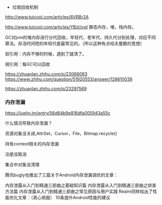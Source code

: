 * 垃圾回收机制

http://www.tuicool.com/articles/6VRBr2A 

http://www.tuicool.com/articles/YBzUvqI 
静态内存，堆，栈内存。

GC对jvm的堆内存进行分代回收，年轻代、老年代、持久代分别处理，对应不同算法。存活时间短的年轻代是最常见的。（所以这种有点哈夫曼数的思想）

软引用：内存不够的时候，遇到了就清了。

弱引用：每GC可以回收

https://zhuanlan.zhihu.com/p/23068093 
https://www.zhihu.com/question/51920553/answer/128610039 


https://zhuanlan.zhihu.com/p/23297569 


### 内存泄漏

https://juejin.im/entry/56d64b9e816dfa005943a55c 

什么情况导致内存泄漏？

资源对象没关闭,AttrSet，Cursor，File，Bitmap.recycle()

持有context相关的内存泄漏

注册没取消

集合中对象没清理


腾讯bugly也推出了三篇关于Android内存泄漏调优的文章：

内存泄露从入门到精通三部曲之基础知识篇
内存泄露从入门到精通三部曲之排查方法篇
内存泄露从入门到精通三部曲之常见原因与用户实践
Realm同样给出了性能优化文章：（真心佩服）
10条提升Android性能的建议